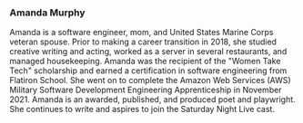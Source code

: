 ### Amanda Murphy

Amanda is a software engineer, mom, and United States Marine Corps veteran spouse. Prior to making a career transition in 2018, she studied creative writing and acting, worked as a server in several restaurants, and managed housekeeping. Amanda was the recipient of the "Women Take Tech" scholarship and earned a certification in software engineering from Flatiron School. She went on to complete the Amazon Web Services (AWS) Military Software Development Engineering Apprenticeship in November 2021. Amanda is an awarded, published, and produced poet and playwright. She continues to write and aspires to join the Saturday Night Live cast.

<!--
**helloamandamurphy/helloamandamurphy** is a ✨ _special_ ✨ repository because its `README.md` (this file) appears on your GitHub profile.

Here are some ideas to get you started:

- 🔭 I’m currently working on ...
- 🌱 I’m currently learning ...
- 👯 I’m looking to collaborate on ...
- 🤔 I’m looking for help with ...
- 💬 Ask me about ...
- 📫 How to reach me: ...
- 😄 Pronouns: ...
- ⚡ Fun fact: ...
-->
